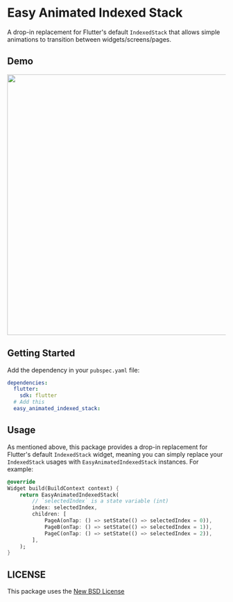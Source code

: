 # Easy Animated Indexed Stack

A drop-in replacement for Flutter's default `IndexedStack` that allows simple animations to transition between widgets/screens/pages.

## Demo

<img src="https://github.com/user-attachments/assets/12f05c41-a865-4f83-84af-753f4aae090a" height=600 />

## Getting Started

Add the dependency in your `pubspec.yaml` file:

```yaml
dependencies:
  flutter:
    sdk: flutter
  # Add this  
  easy_animated_indexed_stack:
```

## Usage

As mentioned above, this package provides a drop-in replacement for Flutter's default `IndexedStack` widget, meaning you can simply replace your `IndexedStack` usages with `EasyAnimatedIndexedStack` instances. For example:

```dart
@override
Widget build(BuildContext context) {
    return EasyAnimatedIndexedStack(
        // `selectedIndex` is a state variable (int)
        index: selectedIndex,
        children: [
            PageA(onTap: () => setState(() => selectedIndex = 0)),
            PageB(onTap: () => setState(() => selectedIndex = 1)),
            PageC(onTap: () => setState(() => selectedIndex = 2)),
        ],
    );
}
```

## LICENSE
This package uses the [New BSD License](./LICENSE)

